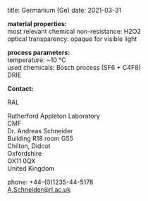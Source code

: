 title: Germanium (Ge)
date: 2021-03-31

__material properties:__	  
most relevant chemical non-resistance:	H2O2  
optical transparency:	opaque for visible light  
	
__process parameters:__	  
temperature:	~10 °C  
used chemicals:	Bosch process (SF6 + C4F8)   
DRIE
<!--break-->
__Contact:__

RAL

Rutherford Appleton Laboratory  
CMF  
Dr. Andreas Schneider  
Building R18 room G55   
Chilton, Didcot  
Oxfordshire   
OX11 0QX   
United Kingdom  

phone: +44-(0)1235-44-5178  
A.Schneider@rl.ac.uk